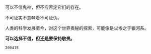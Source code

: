 可以不信鬼神，但不应否定它们的存在。

不可证实不意味着不可证伪。

人类的科学发展至今，对这个世界奥秘的探索，可能像是尘埃之于银河系。 

**可以选择不信，但还是要保持敬畏。** 

`200415`